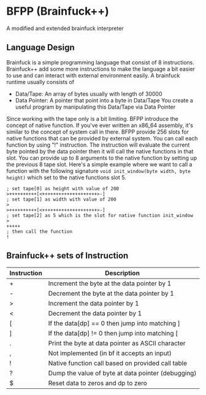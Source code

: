 # BFPP (Brainfuck++)
A modified and extended brainfuck interpreter

## Language Design
Brainfuck is a simple programming language that consist of 8 instructions. Brainfuck++ add
some more instructions to make the language a bit easier to use and can interact with external
environment easily. 
A brainfuck runtime usually consists of 
- Data/Tape: An array of bytes usually with length of 30000
- Data Pointer: A pointer that point into a byte in Data/Tape
You create a useful program by manipulating this Data/Tape via Data Pointer

Since working with the tape only is a bit limiting. BFPP introduce the concept of native function.
If you've ever written an x86_64 assembly, it's similar to the concept of system call in there.
BFPP provide 256 slots for native functions that can be provided by external system. You can call
each function by using "!" instruction. The instruction will evaluate the current byte pointed by
the data pointer then it will call the native functions in that slot. You can provide up to 8 arguments 
to the native function by setting up the previous 8 tape slot. Here's a simple example
where we want to call a function with the following signature `void init_window(byte width, byte height)`
which set to the native functions slot 5.
```bfpp
; set tape[0] as height with value of 200
>++++++++++[<++++++++++++++++++++>-]
; set tape[1] as width with value of 200
>
>++++++++++[<++++++++++++++++++++>-]
; set tape[2] as 5 which is the slot for native function init_window
>
+++++
; then call the function
!
```


## Brainfuck++ sets of Instruction

| Instruction    | Description                                       | 
|----------------|---------------------------------------------------|
| +              | Increment the byte at the data pointer by 1       |
| -              | Decrement the byte at the data pointer by 1       |
| >              | Increment the data pointer by 1                   |
| <              | Decrement the data pointer by 1                   |
| [              | If the data[dp] == 0 then jump into matching ]    |
| ]              | If the data[dp] != 0 then jump into matching [    |
| .              | Print the byte at data pointer as ASCII character |
| ,              | Not implemented (in bf it accepts an input)       |
| !              | Native function call based on provided call table |
| ?              | Dump the value of byte at data pointer (debugging)|
| $              | Reset data to zeros and dp to zero                |

